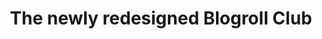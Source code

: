 ---
title: "The newly redesigned Blogroll Club"
targeturl: "https://blogroll.club/the-newly-redesigned-blogroll-club/"
response_type: "star"
dt_published: "2025-08-18 19:21 -05:00"
dt_updated: "2025-08-18 19:21 -05:00"
tags: ["blogrollclub","blogroll","indieweb","socialweb"]
---